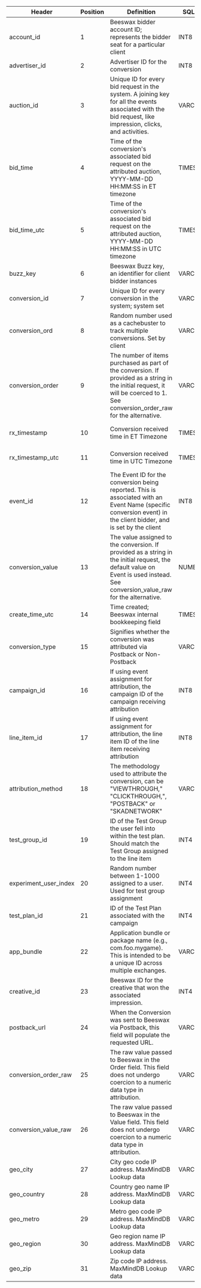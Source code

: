|Header                       |Position|Definition                                                                                                                                                                                                                                                                                                                                                                                                                                                                                                                                                                                                                                                                                                                                                                                                                                                                                                                                                                                                                                                  |SQL Datatype |DDL Desc                       |
|-----------------------------|--------|------------------------------------------------------------------------------------------------------------------------------------------------------------------------------------------------------------------------------------------------------------------------------------------------------------------------------------------------------------------------------------------------------------------------------------------------------------------------------------------------------------------------------------------------------------------------------------------------------------------------------------------------------------------------------------------------------------------------------------------------------------------------------------------------------------------------------------------------------------------------------------------------------------------------------------------------------------------------------------------------------------------------------------------------------------|-------------|-------------------------------|
|account_id                   |1       |Beeswax bidder account ID; represents the bidder seat for a particular client                                                                                                                                                                                                                                                                                                                                                                                                                                                                                                                                                                                                                                                                                                                                                                                                                                                                                                                                                                               |INT8         |                               |
|advertiser_id                |2       |Advertiser ID for the conversion                                                                                                                                                                                                                                                                                                                                                                                                                                                                                                                                                                                                                                                                                                                                                                                                                                                                                                                                                                                                                            |INT8         |                               |
|auction_id                   |3       |Unique ID for every bid request in the system. A joining key for all the events associated with the bid request, like impression, clicks, and activities.                                                                                                                                                                                                                                                                                                                                                                                                                                                                                                                                                                                                                                                                                                                                                                                                                                                                                                   |VARCHAR(255) |                               |
|bid_time                     |4       |Time of the conversion's associated bid request on the attributed auction, YYYY-MM-DD HH:MM:SS in ET timezone                                                                                                                                                                                                                                                                                                                                                                                                                                                                                                                                                                                                                                                                                                                                                                                                                                                                                                                                               |TIMESTAMP    |YYYY-MM-DD HH24:MI:SS.MS in ET |
|bid_time_utc                 |5       |Time of the conversion's associated bid request on the attributed auction, YYYY-MM-DD HH:MM:SS in UTC timezone                                                                                                                                                                                                                                                                                                                                                                                                                                                                                                                                                                                                                                                                                                                                                                                                                                                                                                                                              |TIMESTAMP    |YYYY-MM-DD HH24:MI:SS.MS in UTC|
|buzz_key                     |6       |Beeswax Buzz key, an identifier for client bidder instances                                                                                                                                                                                                                                                                                                                                                                                                                                                                                                                                                                                                                                                                                                                                                                                                                                                                                                                                                                                                 |VARCHAR(255) |                               |
|conversion_id                |7       |Unique ID for every conversion in the system; system set                                                                                                                                                                                                                                                                                                                                                                                                                                                                                                                                                                                                                                                                                                                                                                                                                                                                                                                                                                                                    |VARCHAR(255) |                               |
|conversion_ord               |8       |Random number used as a cachebuster to track multiple conversions. Set by client                                                                                                                                                                                                                                                                                                                                                                                                                                                                                                                                                                                                                                                                                                                                                                                                                                                                                                                                                                            |VARCHAR(255) |                               |
|conversion_order             |9       |The number of items purchased as part of the conversion. If provided as a string in the initial request, it will be coerced to 1. See conversion_order_raw for the alternative.                                                                                                                                                                                                                                                                                                                                                                                                                                                                                                                                                                                                                                                                                                                                                                                                                                                                             |VARCHAR(255) |                               |
|rx_timestamp                 |10      |Conversion received time in ET Timezone                                                                                                                                                                                                                                                                                                                                                                                                                                                                                                                                                                                                                                                                                                                                                                                                                                                                                                                                                                                                                     |TIMESTAMP    |YYYY-MM-DD HH24:MI:SS.MS in ET |
|rx_timestamp_utc             |11      |Conversion received time in UTC Timezone                                                                                                                                                                                                                                                                                                                                                                                                                                                                                                                                                                                                                                                                                                                                                                                                                                                                                                                                                                                                                    |TIMESTAMP    |YYYY-MM-DD HH24:MI:SS.MS in UTC|
|event_id                     |12      |The Event ID for the conversion being reported. This is associated with an Event Name (specific conversion event)  in the client bidder, and is set by the client                                                                                                                                                                                                                                                                                                                                                                                                                                                                                                                                                                                                                                                                                                                                                                                                                                                                                           |INT8         |                               |
|conversion_value             |13      |The value assigned to the conversion. If provided as a string in the initial request, the default value on Event is used instead. See conversion_value_raw for the alternative.                                                                                                                                                                                                                                                                                                                                                                                                                                                                                                                                                                                                                                                                                                                                                                                                                                                                             |NUMERIC(18,6)|                               |
|create_time_utc              |14      |Time created; Beeswax internal bookkeeping field                                                                                                                                                                                                                                                                                                                                                                                                                                                                                                                                                                                                                                                                                                                                                                                                                                                                                                                                                                                                            |TIMESTAMP    |YYYY-MM-DD HH24:MI:SS.US in UTC|
|conversion_type              |15      |Signifies whether the conversion was attributed via Postback or Non-Postback                                                                                                                                                                                                                                                                                                                                                                                                                                                                                                                                                                                                                                                                                                                                                                                                                                                                                                                                                                                |VARCHAR(255) |                               |
|campaign_id                  |16      |If using event assignment for attribution, the campaign ID of the campaign receiving attribution                                                                                                                                                                                                                                                                                                                                                                                                                                                                                                                                                                                                                                                                                                                                                                                                                                                                                                                                                            |INT8         |                               |
|line_item_id                 |17      |If using event assignment for attribution, the line item ID of the line item receiving attribution                                                                                                                                                                                                                                                                                                                                                                                                                                                                                                                                                                                                                                                                                                                                                                                                                                                                                                                                                          |INT8         |                               |
|attribution_method           |18      |The methodology used to attribute the conversion, can be "VIEWTHROUGH," "CLICKTHROUGH,", "POSTBACK" or "SKADNETWORK"                                                                                                                                                                                                                                                                                                                                                                                                                                                                                                                                                                                                                                                                                                                                                                                                                                                                                                                                        |VARCHAR(255) |                               |
|test_group_id                |19      |ID of the Test Group the user fell into within the test plan. Should match the Test Group assigned to the line item                                                                                                                                                                                                                                                                                                                                                                                                                                                                                                                                                                                                                                                                                                                                                                                                                                                                                                                                         |INT4         |                               |
|experiment_user_index        |20      |Random number between 1-1000 assigned to a user. Used for test group assignment                                                                                                                                                                                                                                                                                                                                                                                                                                                                                                                                                                                                                                                                                                                                                                                                                                                                                                                                                                             |INT4         |                               |
|test_plan_id                 |21      |ID of the Test Plan associated with the campaign                                                                                                                                                                                                                                                                                                                                                                                                                                                                                                                                                                                                                                                                                                                                                                                                                                                                                                                                                                                                            |INT4         |                               |
|app_bundle                   |22      |Application bundle or package name (e.g., com.foo.mygame). This is intended to be a unique ID across multiple exchanges.                                                                                                                                                                                                                                                                                                                                                                                                                                                                                                                                                                                                                                                                                                                                                                                                                                                                                                                                    |VARCHAR(255) |                               |
|creative_id                  |23      |Beeswax ID for the creative that won the associated impression.                                                                                                                                                                                                                                                                                                                                                                                                                                                                                                                                                                                                                                                                                                                                                                                                                                                                                                                                                                                             |INT4         |                               |
|postback_url                 |24      |When the Conversion was sent to Beeswax via Postback, this field will populate the requested URL.                                                                                                                                                                                                                                                                                                                                                                                                                                                                                                                                                                                                                                                                                                                                                                                                                                                                                                                                                           |VARCHAR(1024)|                               |
|conversion_order_raw         |25      |The raw value passed to Beeswax in the Order field. This field does not undergo coercion to a numeric data type in attribution.                                                                                                                                                                                                                                                                                                                                                                                                                                                                                                                                                                                                                                                                                                                                                                                                                                                                                                                             |VARCHAR(1024)|                               |
|conversion_value_raw         |26      |The raw value passed to Beeswax in the Value field. This field does not undergo coercion to a numeric data type in attribution.                                                                                                                                                                                                                                                                                                                                                                                                                                                                                                                                                                                                                                                                                                                                                                                                                                                                                                                             |VARCHAR(1024)|                               |
|geo_city                     |27      |City geo code IP address. MaxMindDB Lookup data                                                                                                                                                                                                                                                                                                                                                                                                                                                                                                                                                                                                                                                                                                                                                                                                                                                                                                                                                                                                             |VARCHAR(255) |                               |
|geo_country                  |28      |Country geo name IP address. MaxMindDB Lookup data                                                                                                                                                                                                                                                                                                                                                                                                                                                                                                                                                                                                                                                                                                                                                                                                                                                                                                                                                                                                          |VARCHAR(255) |                               |
|geo_metro                    |29      |Metro geo code IP address. MaxMindDB Lookup data                                                                                                                                                                                                                                                                                                                                                                                                                                                                                                                                                                                                                                                                                                                                                                                                                                                                                                                                                                                                            |VARCHAR(255) |                               |
|geo_region                   |30      |Geo region name IP address. MaxMindDB Lookup data                                                                                                                                                                                                                                                                                                                                                                                                                                                                                                                                                                                                                                                                                                                                                                                                                                                                                                                                                                                                           |VARCHAR(255) |                               |
|geo_zip                      |31      |Zip code IP address. MaxMindDB Lookup data                                                                                                                                                                                                                                                                                                                                                                                                                                                                                                                                                                                                                                                                                                                                                                                                                                                                                                                                                                                                                  |VARCHAR(255) |                               |
